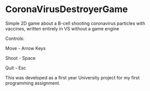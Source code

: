 # CoronaVirusDestroyerGame
Simple 2D game about a B-cell shooting coronavirus particles with vaccines, written entirely in VS without a game engine

Controls:

Move - Arrow Keys

Shoot - Space

Quit - Esc



This was developed as a first year University project for my first programming assignment.
